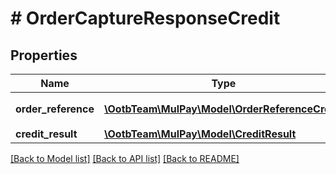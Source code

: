 # # OrderCaptureResponseCredit

## Properties

Name | Type | Description | Notes
------------ | ------------- | ------------- | -------------
**order_reference** | [**\OotbTeam\MulPay\Model\OrderReferenceCredit**](OrderReferenceCredit.md) | 取引参照情報 | [optional]
**credit_result** | [**\OotbTeam\MulPay\Model\CreditResult**](CreditResult.md) |  | [optional]

[[Back to Model list]](../../README.md#models) [[Back to API list]](../../README.md#endpoints) [[Back to README]](../../README.md)
